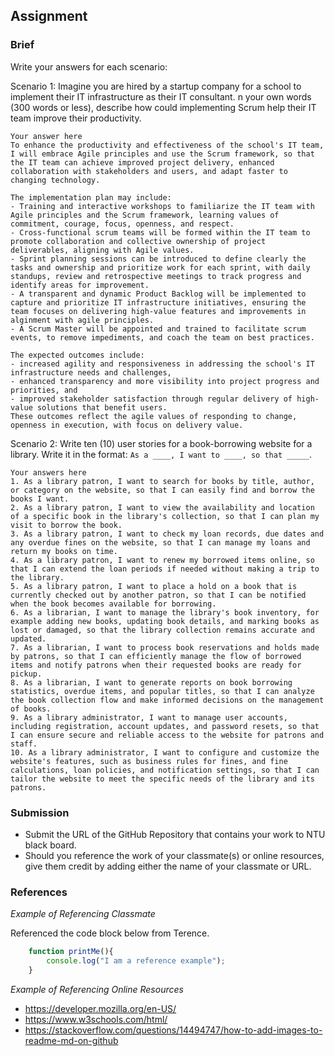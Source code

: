 ## Assignment

### Brief

Write your answers for each scenario:

Scenario 1:
Imagine you are hired by a startup company for a school to implement their IT infrastructure as their IT consultant. n your own words (300 words or less), describe how could implementing Scrum help their IT team improve their productivity.

```
Your answer here
To enhance the productivity and effectiveness of the school's IT team, I will embrace Agile principles and use the Scrum framework, so that the IT team can achieve improved project delivery, enhanced collaboration with stakeholders and users, and adapt faster to changing technology.

The implementation plan may include:
- Training and interactive workshops to familiarize the IT team with Agile principles and the Scrum framework, learning values of commitment, courage, focus, openness, and respect.
- Cross-functional scrum teams will be formed within the IT team to promote collaboration and collective ownership of project deliverables, aligning with Agile values.
- Sprint planning sessions can be introduced to define clearly the tasks and ownership and prioritize work for each sprint, with daily standups, review and retrospective meetings to track progress and identify areas for improvement.
- A transparent and dynamic Product Backlog will be implemented to capture and prioritize IT infrastructure initiatives, ensuring the team focuses on delivering high-value features and improvements in alginment with agile principles.
- A Scrum Master will be appointed and trained to facilitate scrum events, to remove impediments, and coach the team on best practices.

The expected outcomes include:
- increased agility and responsiveness in addressing the school's IT infrastructure needs and challenges, 
- enhanced transparency and more visibility into project progress and priorities, and 
- improved stakeholder satisfaction through regular delivery of high-value solutions that benefit users.
These outcomes reflect the agile values of responding to change, openness in execution, with focus on delivery value.

```

Scenario 2:
Write ten (10) user stories for a book-borrowing website for a library. Write it in the format: `As a ____, I want to ____, so that _____`.

```
Your answers here
1. As a library patron, I want to search for books by title, author, or category on the website, so that I can easily find and borrow the books I want. 
2. As a library patron, I want to view the availability and location of a specific book in the library's collection, so that I can plan my visit to borrow the book.
3. As a library patron, I want to check my loan records, due dates and any overdue fines on the website, so that I can manage my loans and return my books on time.
4. As a library patron, I want to renew my borrowed items online, so that I can extend the loan periods if needed without making a trip to the library.
5. As a library patron, I want to place a hold on a book that is currently checked out by another patron, so that I can be notified when the book becomes available for borrowing.
6. As a librarian, I want to manage the library's book inventory, for example adding new books, updating book details, and marking books as lost or damaged, so that the library collection remains accurate and updated.
7. As a librarian, I want to process book reservations and holds made by patrons, so that I can efficiently manage the flow of borrowed items and notify patrons when their requested books are ready for pickup.
8. As a librarian, I want to generate reports on book borrowing statistics, overdue items, and popular titles, so that I can analyze the book collection flow and make informed decisions on the management of books.
9. As a library administrator, I want to manage user accounts, including registration, account updates, and password resets, so that I can ensure secure and reliable access to the website for patrons and staff.
10. As a library administrator, I want to configure and customize the website's features, such as business rules for fines, and fine calculations, loan policies, and notification settings, so that I can tailor the website to meet the specific needs of the library and its patrons.

```


### Submission 

- Submit the URL of the GitHub Repository that contains your work to NTU black board.
- Should you reference the work of your classmate(s) or online resources, give them credit by adding either the name of your classmate or URL. 


### References

_Example of Referencing Classmate_

Referenced the code block below from Terence.
```js
    function printMe(){
        console.log("I am a reference example");
    }
```

_Example of Referencing Online Resources_

- https://developer.mozilla.org/en-US/
- https://www.w3schools.com/html/
- https://stackoverflow.com/questions/14494747/how-to-add-images-to-readme-md-on-github

